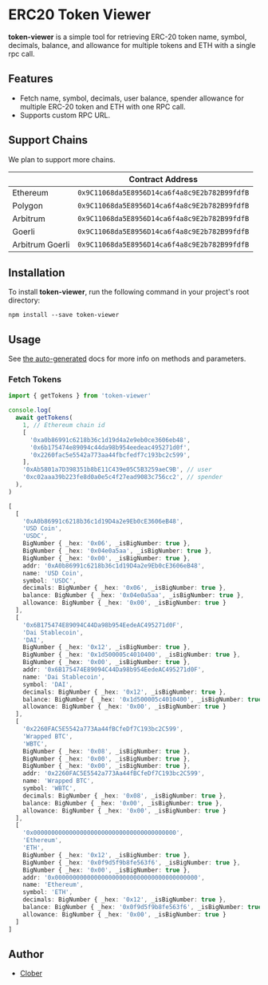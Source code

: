 # ERC20 Token Viewer

**token-viewer** is a simple tool for retrieving ERC-20 token name, symbol, decimals, balance, and allowance for multiple tokens and ETH with a single rpc call.

## Features

- Fetch name, symbol, decimals, user balance, spender allowance for multiple ERC-20 token and ETH with one RPC call.
- Supports custom RPC URL.

## Support Chains

We plan to support more chains.

|                 | Contract Address |
|-----------------|------------------|
| Ethereum        | `0x9C11068da5E8956D14ca6f4a8c9E2b782B99fdfB`            |
| Polygon         | `0x9C11068da5E8956D14ca6f4a8c9E2b782B99fdfB`            |
| Arbitrum        | `0x9C11068da5E8956D14ca6f4a8c9E2b782B99fdfB`            |
| Goerli          | `0x9C11068da5E8956D14ca6f4a8c9E2b782B99fdfB`            |
| Arbitrum Goerli | `0x9C11068da5E8956D14ca6f4a8c9E2b782B99fdfB`            |

## Installation

To install **token-viewer**, run the following command in your project's root directory:

```shell
npm install --save token-viewer
```

## Usage

See [the auto-generated](./docs/modules.md) docs for more info on methods and parameters.

### Fetch Tokens

```typescript
import { getTokens } from 'token-viewer'

console.log(
  await getTokens(
    1, // Ethereum chain id
    [
      '0xa0b86991c6218b36c1d19d4a2e9eb0ce3606eb48',
      '0x6b175474e89094c44da98b954eedeac495271d0f',
      '0x2260fac5e5542a773aa44fbcfedf7c193bc2c599',
    ],
    '0xAb5801a7D398351b8bE11C439e05C5B3259aeC9B', // user
    '0xc02aaa39b223fe8d0a0e5c4f27ead9083c756cc2', // spender
  ),
)

[
  [
    '0xA0b86991c6218b36c1d19D4a2e9Eb0cE3606eB48',
    'USD Coin',
    'USDC',
    BigNumber { _hex: '0x06', _isBigNumber: true },
    BigNumber { _hex: '0x04e0a5aa', _isBigNumber: true },
    BigNumber { _hex: '0x00', _isBigNumber: true },
    addr: '0xA0b86991c6218b36c1d19D4a2e9Eb0cE3606eB48',
    name: 'USD Coin',
    symbol: 'USDC',
    decimals: BigNumber { _hex: '0x06', _isBigNumber: true },
    balance: BigNumber { _hex: '0x04e0a5aa', _isBigNumber: true },
    allowance: BigNumber { _hex: '0x00', _isBigNumber: true }
  ],
  [
    '0x6B175474E89094C44Da98b954EedeAC495271d0F',
    'Dai Stablecoin',
    'DAI',
    BigNumber { _hex: '0x12', _isBigNumber: true },
    BigNumber { _hex: '0x1d500005c4010400', _isBigNumber: true },
    BigNumber { _hex: '0x00', _isBigNumber: true },
    addr: '0x6B175474E89094C44Da98b954EedeAC495271d0F',
    name: 'Dai Stablecoin',
    symbol: 'DAI',
    decimals: BigNumber { _hex: '0x12', _isBigNumber: true },
    balance: BigNumber { _hex: '0x1d500005c4010400', _isBigNumber: true },
    allowance: BigNumber { _hex: '0x00', _isBigNumber: true }
  ],
  [
    '0x2260FAC5E5542a773Aa44fBCfeDf7C193bc2C599',
    'Wrapped BTC',
    'WBTC',
    BigNumber { _hex: '0x08', _isBigNumber: true },
    BigNumber { _hex: '0x00', _isBigNumber: true },
    BigNumber { _hex: '0x00', _isBigNumber: true },
    addr: '0x2260FAC5E5542a773Aa44fBCfeDf7C193bc2C599',
    name: 'Wrapped BTC',
    symbol: 'WBTC',
    decimals: BigNumber { _hex: '0x08', _isBigNumber: true },
    balance: BigNumber { _hex: '0x00', _isBigNumber: true },
    allowance: BigNumber { _hex: '0x00', _isBigNumber: true }
  ],
  [
    '0x0000000000000000000000000000000000000000',
    'Ethereum',
    'ETH',
    BigNumber { _hex: '0x12', _isBigNumber: true },
    BigNumber { _hex: '0x0f9d5f9b8fe563f6', _isBigNumber: true },
    BigNumber { _hex: '0x00', _isBigNumber: true },
    addr: '0x0000000000000000000000000000000000000000',
    name: 'Ethereum',
    symbol: 'ETH',
    decimals: BigNumber { _hex: '0x12', _isBigNumber: true },
    balance: BigNumber { _hex: '0x0f9d5f9b8fe563f6', _isBigNumber: true },
    allowance: BigNumber { _hex: '0x00', _isBigNumber: true }
  ]
]
```

## Author

- [Clober](https://clober.io)
